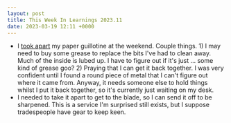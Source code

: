 ```yaml
---
layout: post
title: This Week In Learnings 2023.11
date: 2023-03-19 12:11 +0000
---
```


* I [took apart] my paper guillotine at the weekend. Couple things. 1) I may need to buy some grease to replace the bits I've had to clean away. Much of the inside is lubed up. I have to figure out if it's just ... some kind of grease goo? 2) Praying that I can get it back together. I was very confident until I found a round piece of metal that I can't figure out where it came from. Anyway, it needs someone else to hold things whilst I put it back together, so it's currently just waiting on my desk.
* I needed to take it apart to get to the blade, so I can send it off to be sharpened. This is a service I'm surprised still exists, but I suppose tradespeople have gear to keep keen.

[took apart]: https://d20.social/@shane/110015182435263610
